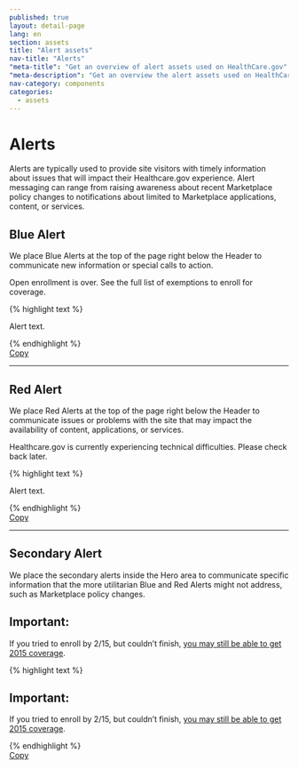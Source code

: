 ```yaml
---
published: true
layout: detail-page
lang: en
section: assets
title: "Alert assets"
nav-title: "Alerts"
"meta-title": "Get an overview of alert assets used on HealthCare.gov"
"meta-description": "Get an overview the alert assets used on HealthCare.gov. Alerts are typically used to provide site visitors with timely information about issues that will impact their HealthCare.gov experience"
nav-category: components
categories:
  - assets
---
```


# Alerts

<div class="intro">
Alerts are typically used to provide site visitors with timely information about issues that will impact their Healthcare.gov experience. Alert messaging can range from raising awareness about recent Marketplace policy changes to notifications about limited to Marketplace applications, content, or services.
</div>

<div class="hr"></div>

## Blue Alert

We place Blue Alerts at the top of the page right below the Header to communicate new information or special calls to action.

<div class="code-wrapper">
<div class="preview">
	<div class="container">
		<div class="top-content centered row">
			<div class="alert blue-bg col-md-8 col-md-offset-2">
				<p>Open enrollment is over. See the full list of exemptions to enroll for coverage.</p>
			</div>
		</div>
	</div>
</div>
<div id="blue-alert-code">
	{% highlight text %}
	<div class="container">
		<div class="top-content centered row">
			<div class="alert blue-bg col-md-8 col-md-offset-2">
				<p>Alert text.</p>
			</div>
		</div>
	</div>
	{% endhighlight %}
</div>
<a href="javascript:;" class="copy-button" title="Click to copy me." data-clipboard-target="blue-alert-code">Copy</a>
</div>

* * *

## Red Alert

We place Red Alerts at the top of the page right below the Header to communicate issues or problems with the site that may impact the availability of content, applications, or services.

<div class="code-wrapper">
<div class="preview">
	<div class="container">
		<div class="top-content centered row">
			<div class="alert alert-danger col-md-8 col-md-offset-2">
				<p>Healthcare.gov is currently experiencing technical difficulties. Please check back later.</p>
			</div>
		</div>
	</div>
</div>
<div id="red-alert-code">
	{% highlight text %}
	<div class="container">
		<div class="top-content centered row">
		<div class="alert alert-danger col-md-8 col-md-offset-2">
			<p>Alert text.</p>
		</div>
	</div>
	{% endhighlight %}
</div>
<a href="javascript:;" class="copy-button" title="Click to copy me." data-clipboard-target="red-alert-code">Copy</a>
</div>

* * *

## Secondary Alert

We place the secondary alerts inside the Hero area to communicate specific information that the more utilitarian Blue and Red Alerts might not address, such as Marketplace policy changes.

<div class="code-wrapper">
<div class="preview row">
	<div id="secondary-alert" class="col-xs-12">
		<div class="hero-message">
			<div class="message-icon">
				<span class="glyphicon glyphicon-star" aria-hidden="true"></span>
			</div>
			<div>
				<div>
					<div><h2>Important:</h2>
						 <p>If you tried to enroll by 2/15, but couldn’t finish, <a href="#">you may still be able to get 2015 coverage</a>.</p>
					</div>
				</div>
			</div>
		</div>
	</div>
</div>
<div id="secondary-alert-code">
	{% highlight text %}
	<div id="secondary-alert" class="col-xs-12">
		<div class="hero-message">
			<div class="message-icon">
				<span class="glyphicon glyphicon-star" aria-hidden="true"></span>
			</div>
			<div>
				<div>
					<div><h2>Important:</h2>
						 <p>If you tried to enroll by 2/15, but couldn’t finish, <a href="#">you may still be able to get 2015 coverage</a>.</p>
					</div>
				</div>
			</div>
		</div>
	</div>
	{% endhighlight %}
</div>
<a href="javascript:;" class="copy-button" title="Click to copy me." data-clipboard-target="secondary-alert-code">Copy</a>
</div>